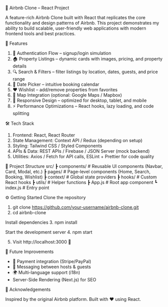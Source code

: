 🏡 Airbnb Clone – React Project

A feature-rich Airbnb Clone built with React that replicates the core functionality and design patterns of Airbnb.
This project demonstrates my ability to build scalable, user-friendly web applications with modern frontend tools and best practices.

🚀 Features

1. 🔑 Authentication Flow – signup/login simulation
2. 🏠 Property Listings – dynamic cards with images, pricing, and property details
3. 🔍 Search & Filters – filter listings by location, dates, guests, and price range
4. 📅 Date Picker – intuitive booking calendar
5. ❤️ Wishlist – add/remove properties from favorites
6. 📌 Map Integration (optional: Google Maps / Mapbox)
7. 📱 Responsive Design – optimized for desktop, tablet, and mobile
8. ⚡ Performance Optimizations – React hooks, lazy loading, and code splitting

🛠️ Tech Stack

1. Frontend: React, React Router
2. State Management: Context API / Redux (depending on setup)
3. Styling: Tailwind CSS / Styled Components
4. APIs & Data: REST APIs / Firebase / JSON Server (mock backend)
5. Utilities: Axios / Fetch for API calls, ESLint + Prettier for code quality

📂 Project Structure
src/
 ┣ components/   # Reusable UI components (Navbar, Card, Modal, etc.)
 ┣ pages/        # Page-level components (Home, Search, Booking, Wishlist)
 ┣ context/      # Global state providers
 ┣ hooks/        # Custom React hooks
 ┣ utils/        # Helper functions
 ┣ App.js        # Root app component
 ┗ index.js      # Entry point

⚙️ Getting Started
Clone the repository
1. git clone https://github.com/your-username/airbnb-clone.git
2. cd airbnb-clone

Install dependencies
3. npm install

Start the development server
4. npm start

5. Visit http://localhost:3000
 🎉

🔮 Future Improvements

- 🔗 Payment integration (Stripe/PayPal)
- 💬 Messaging between hosts & guests
- 🌍 Multi-language support (i18n)
- Server-Side Rendering (Next.js) for SEO

🙌 Acknowledgements

Inspired by the original Airbnb platform.
Built with ❤️ using React.
